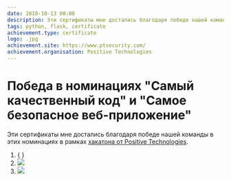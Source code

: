 ```yaml
---
date: 2018-10-13 00:00
description: Эти сертификаты мне достались благодаря победе нашей команды в этих номинациях в рамках [хакатона от Positive Technologies](https://coolone.ru/achievements/positive-tech-hack/).
tags: python, flask, certificate
achievement.type: certificate
logo: .jpg
achievement.site: https://www.ptsecurity.com/
achievement.organisation: Positive Technologies
---
```

# Победа в номинациях "Самый качественный код" и "Самое безопасное веб-приложение"

Эти сертификаты мне достались благодаря победе нашей команды в этих номинациях в рамках [хакатона от Positive Technologies](https://coolone.ru/achievements/positive-tech-hack/).

1. { }
2. ![ ](2_400x400.jpg)
3. ![ ](1_400x400.jpg)
